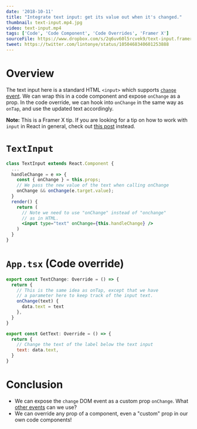 ```yaml
---
date: '2018-10-11'
title: "Integrate text input: get its value out when it's changed."
thumbnail: text-input.mp4.jpg
video: text-input.mp4
tags: ['Code', 'Code Component', 'Code Overrides', 'Framer X']
sourceFile: https://www.dropbox.com/s/2q6uv60l5rcvek9/text-input.framerx?dl=0%C2%A0%E2%80%A6
tweet: https://twitter.com/lintonye/status/1050468340601253888
---
```


# Overview

The text input here is a standard HTML `<input>` which supports [`change` event](https://developer.mozilla.org/en-US/docs/Web/Events/change). We can wrap this in a code component and expose `onChange` as a prop. In the code override, we can hook into `onChange` in the same way as `onTap`, and use the updated text accordingly.

**Note:** This is a Framer X tip. If you are looking for a tip on how to work with `input` in React in general, check out [this post](/2020/03/31/react-mental-models-working-with-input) instead.

# `TextInput`

```jsx
class TextInput extends React.Component {
  ...
  handleChange = e => {
    const { onChange } = this.props;
    // We pass the new value of the text when calling onChange
    onChange && onChange(e.target.value);
  }
  render() {
    return (
      // Note we need to use "onChange" instead of "onchange"
      // as in HTML.
      <input type="text" onChange={this.handleChange} />
    )
  }
}
```

# `App.tsx` (Code override)

```jsx
export const TextChange: Override = () => {
  return {
    // This is the same idea as onTap, except that we have
    // a parameter here to keep track of the input text.
    onChange(text) {
      data.text = text
    },
  }
}

export const GetText: Override = () => {
  return {
    // Change the text of the label below the text input
    text: data.text,
  }
}
```

# Conclusion

- We can expose the `change` DOM event as a custom prop `onChange`. What [other events](https://developer.mozilla.org/en-US/docs/Web/Events) can we use?
- We can override any prop of a component, even a "custom" prop in our own code components!
